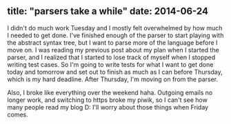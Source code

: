 title: "parsers take a while"
date: 2014-06-24
---

I didn't do much work Tuesday and I mostly felt overwhelmed by how much I needed to get done. I've finished enough of the parser to start playing with the abstract syntax tree, but I want to parse more of the language before I move on. I was reading my previous post about my plan when I started the parser, and I realized that I started to lose track of myself when I stopped writing test cases. So I'm going to write tests for what I want to get done today and tomorrow and set out to finish as much as I can before Thursday, which is my hard deadline. After Thursday, I'm moving on from the parser.

Also, I broke like everything over the weekend haha. Outgoing emails no longer work, and switching to https broke my piwik, so I can't see how many people read my blog D: I'll worry about those things when Friday comes.
